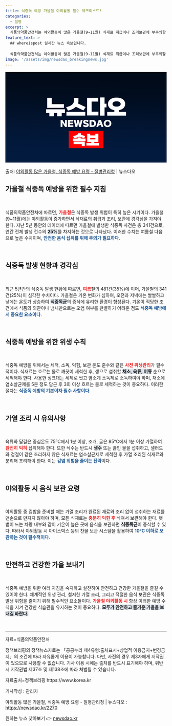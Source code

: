 ```yaml
---
title: 식중독 예방 가을철 야외활동 필수 체크리스트!
categories:
  - 질병
excerpt: >
  식품의약품안전처는 야외활동이 많은 가을철(9~11월) 식재료 취급이나 조리보관에 부주의할 경우 식중독 발생 …
feature_text: >
  ## whereispost 실시간 뉴스 속보입니다.

  식품의약품안전처는 야외활동이 많은 가을철(9~11월) 식재료 취급이나 조리보관에 부주의할 경우 식중독 발생 …
image: '/assets/img/newsdao_breakingnews.jpg'
---
```


![뉴스다오 속보](/assets/img/newsdao_breakingnews.jpg)

<p>출처: <a href="https://newsdao.kr/2270" rel="dofollow">야외활동 많은 가을철, 식중독 예방 요령 - 질병관리청</a> | 뉴스다오</p>

<h2 data-ke-size="size26">가을철 식중독 예방을 위한 필수 지침</h2>

<p data-ke-size="size16">&nbsp;</p>

식품의약품안전처에 따르면, <b><span style="color: #ee2323;">가을철</span></b>은 식중독 발생 위험이 특히 높은 시기이다. 가을철(9~11월)에는 야외활동이 증가하면서 식재료의 취급과 조리, 보관에 경각심을 가져야 한다. 지난 5년 동안의 데이터에 따르면 가을철에 발생한 식중독 사건은 총 341건으로, 연간 전체 발생 건수의 <b><span style="background-color: #21538527;">25%</span></b>를 차지하는 것으로 나타났다. 이러한 수치는 여름철 다음으로 높은 수치이며, <b><span style="color: #1a5490;">안전한 음식 섭취를 위해 주의가 필요하다</span></b>.

<p data-ke-size="size16">&nbsp;</p>

<h2 data-ke-size="size26">식중독 발생 현황과 경각심</h2>

<p data-ke-size="size16">&nbsp;</p>

최근 5년간의 식중독 발생 현황에 따르면, <b><span style="color: #ee2323;">여름</span></b>철의 481건(35%)에 이어, 가을철의 341건(25%)이 심각한 수치이다. 가을철은 기온 변화가 심하여, 오전과 저녁에는 쌀쌀하고 낮에는 온도가 상승하여 <b><span style="background-color: #21538527;">식중독균</span></b>의 증식에 유리한 환경이 형성된다. 기온이 적당한 조건에서 식품의 외관이나 냄새만으로는 오염 여부를 판별하기 어려운 점도 <b><span style="color: #1a5490;">식중독 예방에서 중요한 요소이다</span></b>.

<p data-ke-size="size16">&nbsp;</p>

<h2 data-ke-size="size26">식중독 예방을 위한 위생 수칙</h2>

<p data-ke-size="size16">&nbsp;</p>

식중독 예방을 위해서는 세척, 소독, 익힘, 보관 온도 준수와 같은 <b><span style="color: #ee2323;">사전 위생관리</span></b>가 필수적이다. 식재료는 흐르는 물로 깨끗이 세척한 후, 생으로 섭취할 <b><span style="background-color: #21538527;">채소, 육류, 어류</span></b> 순으로 세척해야 한다. 사용한 싱크대는 세제로 씻고 염소계 소독제로 소독하여야 하며, 채소에 염소살균제를 5분 정도 담근 후 3회 이상 흐르는 물로 세척하는 것이 중요하다. 이러한 절차는 <b><span style="color: #1a5490;">식중독 예방의 기본이자 필수 사항이다</span></b>.

<p data-ke-size="size16">&nbsp;</p>

<h2 data-ke-size="size26">가열 조리 시 유의사항</h2>

<p data-ke-size="size16">&nbsp;</p>

육류와 달걀은 중심온도 75℃에서 1분 이상, 조개, 굴은 85℃에서 1분 이상 가열하여 <b><span style="color: #ee2323;">완전히 익혀</span></b> 섭취해야 한다. 또한 식수는 반드시 <b><span style="background-color: #21538527;">생수</span></b> 또는 끓인 물을 섭취하고, 샐러드와 겉절이 같은 조리하지 않은 식재료는 염소살균제로 세척한 후 가열 조리된 식재료와 분리해 조리해야 한다. 이는 <b><span style="color: #1a5490;">감염 위험을 줄이는 전략</span></b>이다.

<p data-ke-size="size16">&nbsp;</p>

<h2 data-ke-size="size26">야외활동 시 음식 보관 요령</h2>

<p data-ke-size="size16">&nbsp;</p>

야외활동 중 김밥을 준비할 때는 가열 조리가 완료된 재료와 조리 없이 섭취하는 재료를 맨손으로 만지지 않아야 하며, 모든 식재료는 <b><span style="color: #ee2323;">충분히 익힌 후</span></b> 식혀서 보관해야 한다. 햇볕이 드는 차량 내부와 같이 기온이 높은 곳에 음식을 보관하면 <b><span style="background-color: #21538527;">식중독균</span></b>이 증식할 수 있다. 따라서 야외활동 시 아이스박스 등의 찬물 보관 시스템을 활용하여 <b><span style="color: #1a5490;">10℃ 이하로 보관하는 것이 필수적이다</span></b>.

<p data-ke-size="size16">&nbsp;</p>

<h2 data-ke-size="size26">안전하고 건강한 가을 보내기</h2>

<p data-ke-size="size16">&nbsp;</p>

식중독 예방을 위한 여러 지침을 숙지하고 실천하여 안전하고 건강한 가을철을 즐길 수 있어야 한다. 체계적인 위생 관리, 철저한 가열 조리, 그리고 적절한 음식 보관은 식중독 발생 위험을 줄이기 위해 필수적인 요소들이다. <b><span style="color: #ee2323;">가을철 야외활동 시</span></b> 항상 이러한 예방 수칙을 지켜 건강한 식습관을 유지하는 것이 중요하다. <b><span style="background-color: #21538527;">모두가 안전하고 즐거운 가을을 보내길 바란다.</span></b>

<p data-ke-size="size16">&nbsp;</p>

<hr>

<p data-ke-size="size16">자료=식품의약품안전처</p>
<p data-ke-size="size16">정책브리핑의 정책뉴스자료는 「공공누리 제4유형:출처표시+상업적 이용금지+변경금지」의 조건에 따라 자유롭게 이용이 가능합니다. 다만, 사진의 경우 제3자에게 저작권이 있으므로 사용할 수 없습니다. 기사 이용 시에는 출처를 반드시 표기해야 하며, 위반 시 저작권법 제37조 및 제138조에 따라 처벌될 수 있습니다.</p>
<p data-ke-size="size16">자료출처=정책브리핑 https://www.korea.kr</p>

<p data-ke-size="size16">기사작성 : 관리자</p>
<p data-ke-size="size16">야외활동 많은 가을철, 식중독 예방 요령 - 질병관리청 | 뉴스다오  : <a href="https://newsdao.kr/2270">https://newsdao.kr/2270</a></p> 

원하는 뉴스 찾아보기 👉 <a href="https://newsdao.kr" rel="dofollow">newsdao.kr</a>


